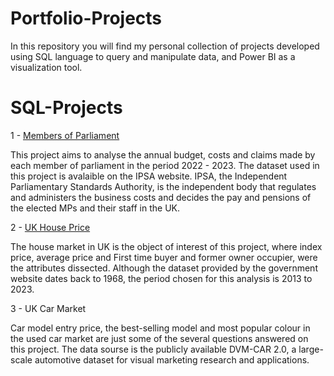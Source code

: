 # Portfolio-Projects

In this repository you will find my personal collection of projects developed using SQL language to query and manipulate data, and Power BI as a visualization tool.

# SQL-Projects

1 - [Members of Parliament](https://github.com/GleiAzevedo/Members-of-Parliament)

This project aims to analyse the annual budget, costs and claims made by each member of parliament in the period 2022 - 2023. The dataset used in this project is avalaible on the IPSA website. IPSA, the Independent Parliamentary Standards Authority, is the independent body that regulates and administers the business costs and decides the pay and pensions of the elected MPs and their staff in the UK.

2 - [UK House Price]()

The house market in UK is the object of interest of this project, where index price, average price and First time buyer and former owner occupier, were the attributes dissected. Although the dataset provided by the government website dates back to 1968, the period chosen for this analysis is 2013 to 2023.

3 - UK Car Market

Car model entry price, the best-selling model and most popular colour in the used car market are just some of the several questions answered on this project. The data sourse is the publicly available DVM-CAR 2.0, a large-scale automotive dataset for visual marketing research and applications. 

